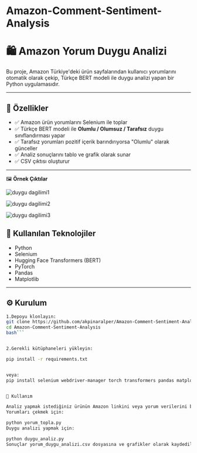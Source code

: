 # Amazon-Comment-Sentiment-Analysis

# 🛍️ Amazon Yorum Duygu Analizi

Bu proje, Amazon Türkiye'deki ürün sayfalarından kullanıcı yorumlarını otomatik olarak çekip, Türkçe BERT modeli ile duygu analizi yapan bir Python uygulamasıdır.

---

## 🚀 Özellikler

- ✅ Amazon ürün yorumlarını Selenium ile toplar  
- ✅ Türkçe BERT modeli ile **Olumlu / Olumsuz / Tarafsız** duygu sınıflandırması yapar  
- ✅ Tarafsız yorumları pozitif içerik barındırıyorsa "Olumlu" olarak günceller  
- ✅ Analiz sonuçlarını tablo ve grafik olarak sunar  
- ✅ CSV çıktısı oluşturur

---

🖼️ **Örnek Çıktılar**

![duygu dagilimi1](https://github.com/user-attachments/assets/27af9da7-4165-4202-b6c2-2ad6be19bdc3)

![duygu dagilimi2](https://github.com/user-attachments/assets/acebfb67-abb5-4591-9ea4-9e4f873e1026)

![duygu dagilimi3](https://github.com/user-attachments/assets/aef00bec-fa37-40ad-b366-55e5850a7a38)


## 🧰 Kullanılan Teknolojiler

- Python  
- Selenium  
- Hugging Face Transformers (BERT)  
- PyTorch  
- Pandas  
- Matplotlib

---

## ⚙️ Kurulum

```bash
1.Depoyu klonlayın:
git clone https://github.com/akpinaralper/Amazon-Comment-Sentiment-Analysis.git
cd Amazon-Comment-Sentiment-Analysis
bash```


2.Gerekli kütüphaneleri yükleyin:

pip install -r requirements.txt


veya:
pip install selenium webdriver-manager torch transformers pandas matplotlib


🚦 Kullanım

Analiz yapmak istediğiniz ürünün Amazon linkini veya yorum verilerini belirtin.
Yorumları çekmek için:

python yorum_topla.py
Duygu analizi yapmak için:

python duygu_analiz.py
Sonuçlar yorum_duygu_analizi.csv dosyasına ve grafikler olarak kaydedilir.
